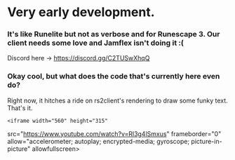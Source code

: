 # Very early development.

### It's like Runelite but not as verbose and for Runescape 3. Our client needs some love and Jamflex isn't doing it :(

Discord here -> https://discord.gg/C2TUSwXhqQ

### Okay cool, but what does the code that's currently here even do?
Right now, it hitches a ride on rs2client's rendering to draw some funky text. That's it.

    <iframe width="560" height="315"
src="https://www.youtube.com/watch?v=Rl3g4lSmxus" 
frameborder="0" 
allow="accelerometer; autoplay; encrypted-media; gyroscope; picture-in-picture" 
allowfullscreen></iframe>